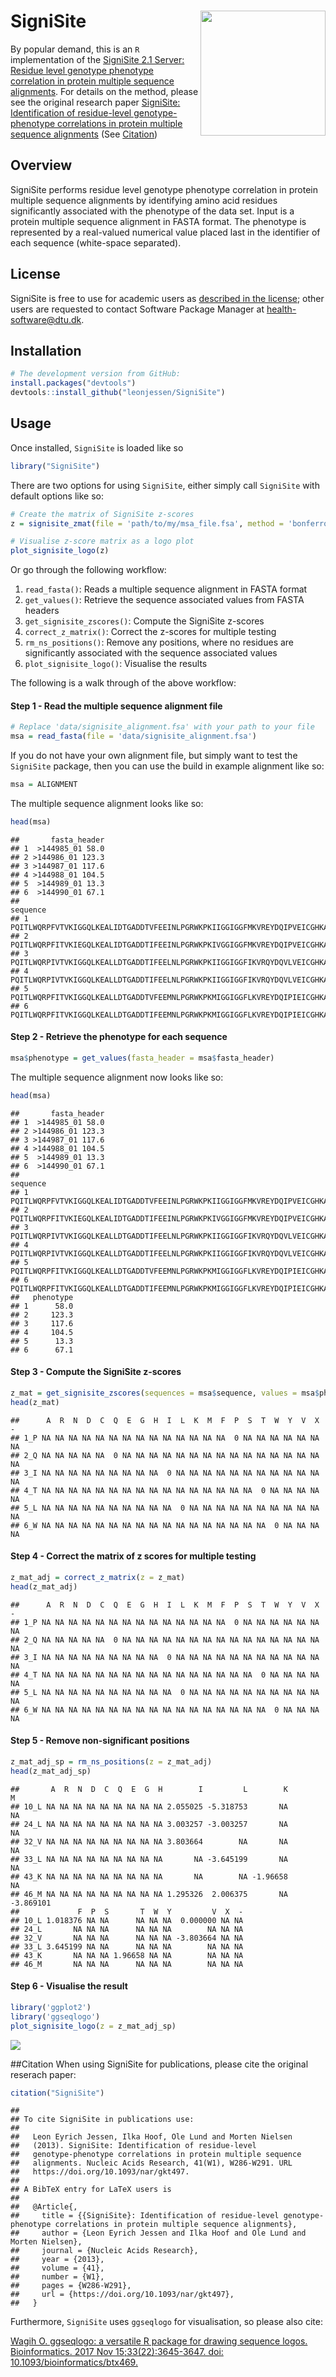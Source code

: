 
# SigniSite <a href="http://www.cbs.dtu.dk/services/SigniSite/"><img src="man/figures/signisite_hex_logo.png" align="right" height="200" /></a>

By popular demand, this is an `R` implementation of the [SigniSite 2.1
Server: Residue level genotype phenotype correlation in protein multiple
sequence alignments](http://www.cbs.dtu.dk/services/SigniSite/). For
details on the method, please see the original research paper
[SigniSite: Identification of residue-level genotype-phenotype
correlations in protein multiple sequence
alignments](https://academic.oup.com/nar/article/41/W1/W286/1111259)
(See [Citation](#Citation))

## Overview

SigniSite performs residue level genotype phenotype correlation in
protein multiple sequence alignments by identifying amino acid residues
significantly associated with the phenotype of the data set. Input is a
protein multiple sequence alignment in FASTA format. The phenotype is
represented by a real-valued numerical value placed last in the
identifier of each sequence (white-space separated).

## License

SigniSite is free to use for academic users as [described in the
license](LICENSE); other users are requested to contact Software Package
Manager at <health-software@dtu.dk>.

## Installation

``` r
# The development version from GitHub:
install.packages("devtools")
devtools::install_github("leonjessen/SigniSite")
```

## Usage

Once installed, `SigniSite` is loaded like so

``` r
library("SigniSite")
```

There are two options for using `SigniSite`, either simply call
`SigniSite` with default options like so:

``` r
# Create the matrix of SigniSite z-scores
z = signisite_zmat(file = 'path/to/my/msa_file.fsa', method = 'bonferroni', alpha = 0.05)

# Visualise z-score matrix as a logo plot
plot_signisite_logo(z)
```

Or go through the following workflow:

1.  `read_fasta()`: Reads a multiple sequence alignment in FASTA format
2.  `get_values()`: Retrieve the sequence associated values from FASTA
    headers
3.  `get_signisite_zscores()`: Compute the SigniSite z-scores
4.  `correct_z_matrix()`: Correct the z-scores for multiple testing
5.  `rm_ns_positions()`: Remove any positions, where no residues are
    significantly associated with the sequence associated values
6.  `plot_signisite_logo()`: Visualise the results

The following is a walk through of the above workflow:

#### Step 1 - Read the multiple sequence alignment file

``` r
# Replace 'data/signisite_alignment.fsa' with your path to your file
msa = read_fasta(file = 'data/signisite_alignment.fsa')
```

If you do not have your own alignment file, but simply want to test the
`SigniSite` package, then you can use the build in example alignment
like so:

``` r
msa = ALIGNMENT
```

The multiple sequence alignment looks like so:

``` r
head(msa)
```

    ##       fasta_header
    ## 1  >144985_01 58.0
    ## 2 >144986_01 123.3
    ## 3 >144987_01 117.6
    ## 4 >144988_01 104.5
    ## 5  >144989_01 13.3
    ## 6  >144990_01 67.1
    ##                                                                                              sequence
    ## 1 PQITLWQRPFVTVKIGGQLKEALIDTGADDTVFEEINLPGRWKPKIIGGIGGFMKVREYDQIPVEICGHKAIGTVLVGPTPVNVIGRNLLTQIGCTLNF
    ## 2 PQITLWQRPFITVKIEGQLKEALIDTGADDTIFEEINLPGRWKPKIVGGIGGFMKVREYDQIPVEICGHKAIGTVLVGPTPVDVIGRNLLTQIGCTLNF
    ## 3 PQITLWQRPIVTVKIGGQLKEALLDTGADDTIFEELNLPGRWKPKIIGGIGGFIKVRQYDQVLVEICGHKAIGTVLVGPTPVDVIGRNLMTQIGCTLNF
    ## 4 PQITLWQRPIVTVKIGGQLKEALLDTGADDTIFEELNLPGRWKPKIIGGIGGFIKVRQYDQVLVEICGHKAIGTVVVGPTPVDVIGRNLMTQIGCTLNF
    ## 5 PQITLWQRPFITVKIGGQLKEALLDTGADDTVFEEMNLPGRWKPKMIGGIGGFLKVREYDQIPIEICGHKAIGTVLVGPTPVNVIGRNLLTQIGCTLNF
    ## 6 PQITLWQRPFITVKIGGQLKEALLDTGADDTIFEEMNLPGRWKPKMIGGIGGFLKVREYDQIPIEICGHKAIGPVLVGPTPVNVIGRNLLTQIGCTLNF

#### Step 2 - Retrieve the phenotype for each sequence

``` r
msa$phenotype = get_values(fasta_header = msa$fasta_header)
```

The multiple sequence alignment now looks like so:

``` r
head(msa)
```

    ##       fasta_header
    ## 1  >144985_01 58.0
    ## 2 >144986_01 123.3
    ## 3 >144987_01 117.6
    ## 4 >144988_01 104.5
    ## 5  >144989_01 13.3
    ## 6  >144990_01 67.1
    ##                                                                                              sequence
    ## 1 PQITLWQRPFVTVKIGGQLKEALIDTGADDTVFEEINLPGRWKPKIIGGIGGFMKVREYDQIPVEICGHKAIGTVLVGPTPVNVIGRNLLTQIGCTLNF
    ## 2 PQITLWQRPFITVKIEGQLKEALIDTGADDTIFEEINLPGRWKPKIVGGIGGFMKVREYDQIPVEICGHKAIGTVLVGPTPVDVIGRNLLTQIGCTLNF
    ## 3 PQITLWQRPIVTVKIGGQLKEALLDTGADDTIFEELNLPGRWKPKIIGGIGGFIKVRQYDQVLVEICGHKAIGTVLVGPTPVDVIGRNLMTQIGCTLNF
    ## 4 PQITLWQRPIVTVKIGGQLKEALLDTGADDTIFEELNLPGRWKPKIIGGIGGFIKVRQYDQVLVEICGHKAIGTVVVGPTPVDVIGRNLMTQIGCTLNF
    ## 5 PQITLWQRPFITVKIGGQLKEALLDTGADDTVFEEMNLPGRWKPKMIGGIGGFLKVREYDQIPIEICGHKAIGTVLVGPTPVNVIGRNLLTQIGCTLNF
    ## 6 PQITLWQRPFITVKIGGQLKEALLDTGADDTIFEEMNLPGRWKPKMIGGIGGFLKVREYDQIPIEICGHKAIGPVLVGPTPVNVIGRNLLTQIGCTLNF
    ##   phenotype
    ## 1      58.0
    ## 2     123.3
    ## 3     117.6
    ## 4     104.5
    ## 5      13.3
    ## 6      67.1

#### Step 3 - Compute the SigniSite z-scores

``` r
z_mat = get_signisite_zscores(sequences = msa$sequence, values = msa$phenotype)
head(z_mat)
```

    ##      A  R  N  D  C  Q  E  G  H  I  L  K  M  F  P  S  T  W  Y  V  X  -
    ## 1_P NA NA NA NA NA NA NA NA NA NA NA NA NA NA  0 NA NA NA NA NA NA NA
    ## 2_Q NA NA NA NA NA  0 NA NA NA NA NA NA NA NA NA NA NA NA NA NA NA NA
    ## 3_I NA NA NA NA NA NA NA NA NA  0 NA NA NA NA NA NA NA NA NA NA NA NA
    ## 4_T NA NA NA NA NA NA NA NA NA NA NA NA NA NA NA NA  0 NA NA NA NA NA
    ## 5_L NA NA NA NA NA NA NA NA NA NA  0 NA NA NA NA NA NA NA NA NA NA NA
    ## 6_W NA NA NA NA NA NA NA NA NA NA NA NA NA NA NA NA NA  0 NA NA NA NA

#### Step 4 - Correct the matrix of z scores for multiple testing

``` r
z_mat_adj = correct_z_matrix(z = z_mat)
head(z_mat_adj)
```

    ##      A  R  N  D  C  Q  E  G  H  I  L  K  M  F  P  S  T  W  Y  V  X  -
    ## 1_P NA NA NA NA NA NA NA NA NA NA NA NA NA NA  0 NA NA NA NA NA NA NA
    ## 2_Q NA NA NA NA NA  0 NA NA NA NA NA NA NA NA NA NA NA NA NA NA NA NA
    ## 3_I NA NA NA NA NA NA NA NA NA  0 NA NA NA NA NA NA NA NA NA NA NA NA
    ## 4_T NA NA NA NA NA NA NA NA NA NA NA NA NA NA NA NA  0 NA NA NA NA NA
    ## 5_L NA NA NA NA NA NA NA NA NA NA  0 NA NA NA NA NA NA NA NA NA NA NA
    ## 6_W NA NA NA NA NA NA NA NA NA NA NA NA NA NA NA NA NA  0 NA NA NA NA

#### Step 5 - Remove non-significant positions

``` r
z_mat_adj_sp = rm_ns_positions(z = z_mat_adj)
head(z_mat_adj_sp)
```

    ##       A  R  N  D  C  Q  E  G  H        I         L        K         M
    ## 10_L NA NA NA NA NA NA NA NA NA 2.055025 -5.318753       NA        NA
    ## 24_L NA NA NA NA NA NA NA NA NA 3.003257 -3.003257       NA        NA
    ## 32_V NA NA NA NA NA NA NA NA NA 3.803664        NA       NA        NA
    ## 33_L NA NA NA NA NA NA NA NA NA       NA -3.645199       NA        NA
    ## 43_K NA NA NA NA NA NA NA NA NA       NA        NA -1.96658        NA
    ## 46_M NA NA NA NA NA NA NA NA NA 1.295326  2.006375       NA -3.869101
    ##             F  P  S       T  W  Y         V  X  -
    ## 10_L 1.018376 NA NA      NA NA NA  0.000000 NA NA
    ## 24_L       NA NA NA      NA NA NA        NA NA NA
    ## 32_V       NA NA NA      NA NA NA -3.803664 NA NA
    ## 33_L 3.645199 NA NA      NA NA NA        NA NA NA
    ## 43_K       NA NA NA 1.96658 NA NA        NA NA NA
    ## 46_M       NA NA NA      NA NA NA        NA NA NA

#### Step 6 - Visualise the result

``` r
library('ggplot2')
library('ggseqlogo')
plot_signisite_logo(z = z_mat_adj_sp)
```

<img src="README_files/figure-gfm/unnamed-chunk-12-1.png" style="display: block; margin: auto;" />

\#\#Citation When using SigniSite for publications, please cite the
original reserach paper:

``` r
citation("SigniSite")
```

    ## 
    ## To cite SigniSite in publications use:
    ## 
    ##   Leon Eyrich Jessen, Ilka Hoof, Ole Lund and Morten Nielsen
    ##   (2013). SigniSite: Identification of residue-level
    ##   genotype-phenotype correlations in protein multiple sequence
    ##   alignments. Nucleic Acids Research, 41(W1), W286-W291. URL
    ##   https://doi.org/10.1093/nar/gkt497.
    ## 
    ## A BibTeX entry for LaTeX users is
    ## 
    ##   @Article{,
    ##     title = {{SigniSite}: Identification of residue-level genotype-phenotype correlations in protein multiple sequence alignments},
    ##     author = {Leon Eyrich Jessen and Ilka Hoof and Ole Lund and Morten Nielsen},
    ##     journal = {Nucleic Acids Research},
    ##     year = {2013},
    ##     volume = {41},
    ##     number = {W1},
    ##     pages = {W286-W291},
    ##     url = {https://doi.org/10.1093/nar/gkt497},
    ##   }

Furthermore, `SigniSite` uses `ggseqlogo` for visualisation, so please
also cite:

[Wagih O. ggseqlogo: a versatile R package for drawing sequence logos.
Bioinformatics. 2017 Nov 15;33(22):3645-3647.
doi: 10.1093/bioinformatics/btx469.](https://academic.oup.com/bioinformatics/article/33/22/3645/3980251)
